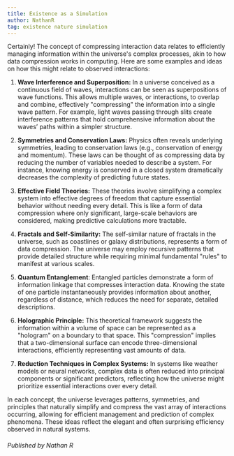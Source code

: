 ```yaml
---
title: Existence as a Simulation
author: NathanR
tag: existence nature simulation
---
```

Certainly! The concept of compressing interaction data relates to efficiently managing information within the universe's complex processes, akin to how data compression works in computing. Here are some examples and ideas on how this might relate to observed interactions:

1. **Wave Interference and Superposition:** In a universe conceived as a continuous field of waves, interactions can be seen as superpositions of wave functions. This allows multiple waves, or interactions, to overlap and combine, effectively "compressing" the information into a single wave pattern. For example, light waves passing through slits create interference patterns that hold comprehensive information about the waves’ paths within a simpler structure.

2. **Symmetries and Conservation Laws:** Physics often reveals underlying symmetries, leading to conservation laws (e.g., conservation of energy and momentum). These laws can be thought of as compressing data by reducing the number of variables needed to describe a system. For instance, knowing energy is conserved in a closed system dramatically decreases the complexity of predicting future states.

3. **Effective Field Theories:** These theories involve simplifying a complex system into effective degrees of freedom that capture essential behavior without needing every detail. This is like a form of data compression where only significant, large-scale behaviors are considered, making predictive calculations more tractable.

4. **Fractals and Self-Similarity:** The self-similar nature of fractals in the universe, such as coastlines or galaxy distributions, represents a form of data compression. The universe may employ recursive patterns that provide detailed structure while requiring minimal fundamental "rules" to manifest at various scales.

5. **Quantum Entanglement**: Entangled particles demonstrate a form of information linkage that compresses interaction data. Knowing the state of one particle instantaneously provides information about another, regardless of distance, which reduces the need for separate, detailed descriptions.

6. **Holographic Principle:** This theoretical framework suggests the information within a volume of space can be represented as a "hologram" on a boundary to that space. This "compression" implies that a two-dimensional surface can encode three-dimensional interactions, efficiently representing vast amounts of data.

7. **Reduction Techniques in Complex Systems:** In systems like weather models or neural networks, complex data is often reduced into principal components or significant predictors, reflecting how the universe might prioritize essential interactions over every detail.

In each concept, the universe leverages patterns, symmetries, and principles that naturally simplify and compress the vast array of interactions occurring, allowing for efficient management and prediction of complex phenomena. These ideas reflect the elegant and often surprising efficiency observed in natural systems.




###### Published by Nathan R